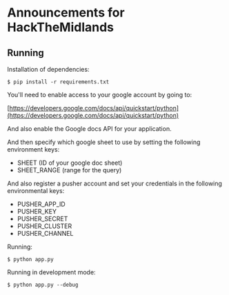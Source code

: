 # Announcements for HackTheMidlands

## Running

Installation of dependencies:

    $ pip install -r requirements.txt

You'll need to enable access to your google account by going to:

[https://developers.google.com/docs/api/quickstart/python](https://developers.google.com/docs/api/quickstart/python)

And also enable the Google docs API for your application.

And then specify which google sheet to use by setting the following environment keys:

* SHEET (ID of your google doc sheet)
* SHEET_RANGE (range for the query)

And also register a pusher account and set your credentials in the following environmental keys:

* PUSHER_APP_ID
* PUSHER_KEY
* PUSHER_SECRET
* PUSHER_CLUSTER
* PUSHER_CHANNEL

Running:

    $ python app.py

Running in development mode:

    $ python app.py --debug

